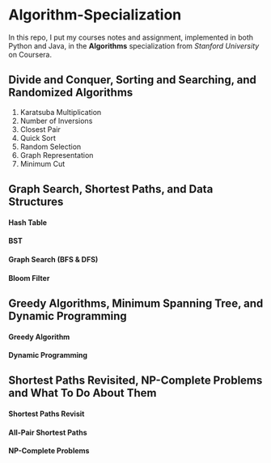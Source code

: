 # Algorithm-Specialization

In this repo, I put my courses notes and assignment, implemented in both Python and Java, in the **Algorithms** specialization from *Stanford University* on Coursera.

## Divide and Conquer, Sorting and Searching, and Randomized Algorithms
1. Karatsuba Multiplication
2. Number of Inversions
3. Closest Pair
4. Quick Sort
5. Random Selection
6. Graph Representation
7. Minimum Cut

## Graph Search, Shortest Paths, and Data Structures

#### Hash Table

#### BST

#### Graph Search (BFS & DFS)

#### Bloom Filter

## Greedy Algorithms, Minimum Spanning Tree, and Dynamic Programming

#### Greedy Algorithm


#### Dynamic Programming

## Shortest Paths Revisited, NP-Complete Problems and What To Do About Them

#### Shortest Paths Revisit

#### All-Pair Shortest Paths

#### NP-Complete Problems
